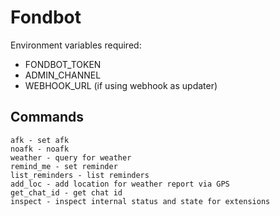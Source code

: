 # Fondbot

Environment variables required:

- FONDBOT_TOKEN
- ADMIN_CHANNEL
- WEBHOOK_URL (if using webhook as updater)

## Commands

```
afk - set afk
noafk - noafk
weather - query for weather
remind_me - set reminder
list_reminders - list reminders
add_loc - add location for weather report via GPS
get_chat_id - get chat id
inspect - inspect internal status and state for extensions
```

